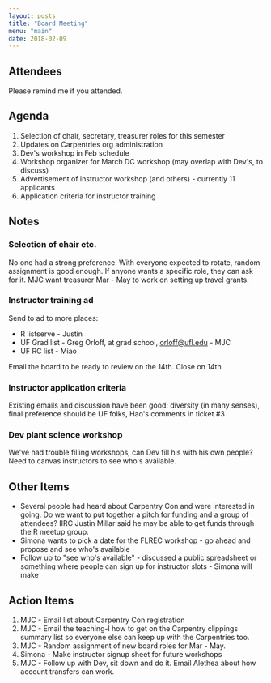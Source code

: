 ```yaml
---
layout: posts
title: "Board Meeting"
menu: "main"
date: 2018-02-09
---
```


## Attendees

Please remind me if you attended.

## Agenda

1. Selection of chair, secretary, treasurer roles for this semester
2. Updates on Carpentries org administration
3. Dev's workshop in Feb schedule
4. Workshop organizer for March DC workshop (may overlap with Dev's, to discuss)
5. Advertisement of instructor workshop (and others) - currently 11 applicants
6. Application criteria for instructor training

## Notes

### Selection of chair etc.

No one had a strong preference. With everyone expected to rotate, random assignment is good enough. If anyone wants a specific role, they can ask for it. MJC want treasurer Mar - May to work on setting up travel grants.

### Instructor training ad

Send to ad to more places:

* R listserve - Justin
* UF Grad list - Greg Orloff, at grad school, orloff@ufl.edu - MJC
* UF RC list - Miao

Email the board to be ready to review on the 14th. Close on 14th.

### Instructor application criteria

Existing emails and discussion have been good: diversity (in many senses), final preference should be UF folks, Hao's comments in ticket #3

### Dev plant science workshop

We've had trouble filling workshops, can Dev fill his with his own people? Need to canvas instructors to see who's available.

## Other Items

* Several people had heard about Carpentry Con and were interested in going. Do we want to put together a pitch for funding and a group of attendees? IIRC Justin Millar said he may be able to get funds through the R meetup group.
* Simona wants to pick a date for the FLREC workshop - go ahead and propose and see who's available
* Follow up to "see who's available" - discussed a public spreadsheet or something where people can sign up for instructor slots - Simona will make

## Action Items

1. MJC - Email list about Carpentry Con registration
1. MJC - Email the teaching-l how to get on the Carpentry clippings summary list so everyone else can keep up with the Carpentries too.
1. MJC - Random assignment of new board roles for Mar - May.
1. Simona - Make instructor signup sheet for future workshops
1. MJC - Follow up with Dev, sit down and do it. Email Alethea about how account transfers can work.

